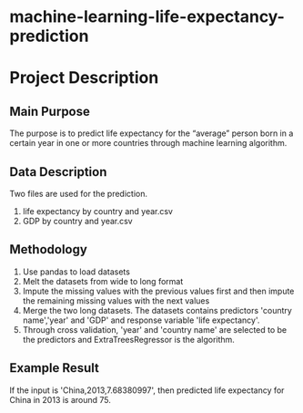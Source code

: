 # machine-learning-life-expectancy-prediction

# Project Description
## Main Purpose
The purpose is to predict life expectancy for the “average” person born in a certain year in one or more 
countries through machine learning algorithm.

## Data Description
Two files are used for the prediction.
1. life expectancy by country and year.csv 
2. GDP by country and year.csv

## Methodology
1. Use pandas to load datasets
2. Melt the datasets from wide to long format
3. Impute the missing values with the previous values first and then impute the remaining missing values with the next values
4. Merge the two long datasets. The datasets contains predictors 'country name','year' and 'GDP' and response variable 'life expectancy'.
5. Through cross validation, 'year' and 'country name' are selected to be the predictors and ExtraTreesRegressor is the algorithm.

## Example Result
If the input is 'China,2013,7.68380997', then predicted life expectancy for China in 2013 is around 75.
